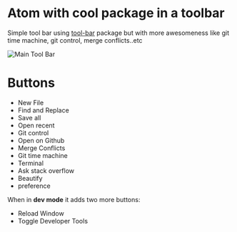 # Atom with cool package in a toolbar

Simple tool bar using [tool-bar](https://atom.io/packages/tool-bar) package but with more awesomeness like
git time machine, git control, merge conflicts..etc

![Main Tool Bar](http://f.cl.ly/items/3B3O471G3h3d0x0l0313/Screenshot-2014-10-22-11.37.54.png)

# Buttons

* New File
* Find and Replace
* Save all
* Open recent
* Git control
* Open on Github
* Merge Conflicts
* Git time machine
* Terminal
* Ask stack overflow
* Beautify
* preference

When in **dev mode** it adds two more buttons:

* Reload Window
* Toggle Developer Tools
